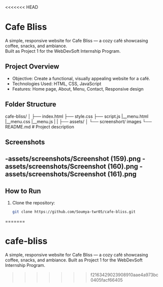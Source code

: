 <<<<<<< HEAD
# Cafe Bliss

A simple, responsive website for Cafe Bliss — a cozy café showcasing coffee, snacks, and ambiance.  
Built as Project 1 for the WebDevSoft Internship Program.

## Project Overview

- Objective: Create a functional, visually appealing website for a café.
- Technologies Used: HTML, CSS, JavaScript
- Features: Home page, About, Menu, Contact, Responsive design

## Folder Structure

cafe-bliss/
│
├── index.html
├── style.css
├── script.js
|__menu.html
|__menu.css
|__menu.js
|
|
├── assets/
│   └── screenshort/ images
└── README.md  # Project description

## Screenshots

-assets/screenshots/Screenshot (159).png
-assets/screenshots/Screenshot (160).png
-assets/screenshots/Screenshot (161).png
-----

## How to Run

1. Clone the repository:  
   ```bash
   git clone https://github.com/Soumya-twr05/cafe-bliss.git
=======
# cafe-bliss
A simple, responsive website for Cafe Bliss — a cozy café showcasing coffee, snacks, and ambiance.   Built as Project 1 for the WebDevSoft Internship Program.
>>>>>>> f2163429023908910aae4a973bc0405facf66405
